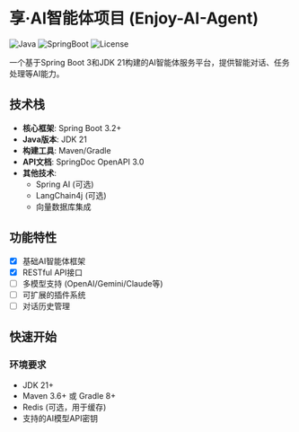 # 享·AI智能体项目 (Enjoy-AI-Agent) 

![Java](https://img.shields.io/badge/Java-21-blue)
![SpringBoot](https://img.shields.io/badge/Spring%20Boot-3.0+-green)
![License](https://img.shields.io/badge/License-MIT-orange)

一个基于Spring Boot 3和JDK 21构建的AI智能体服务平台，提供智能对话、任务处理等AI能力。

## 技术栈

- **核心框架**: Spring Boot 3.2+
- **Java版本**: JDK 21
- **构建工具**: Maven/Gradle
- **API文档**: SpringDoc OpenAPI 3.0
- **其他技术**: 
  - Spring AI (可选)
  - LangChain4j (可选)
  - 向量数据库集成

## 功能特性

- [x] 基础AI智能体框架
- [x] RESTful API接口
- [ ] 多模型支持 (OpenAI/Gemini/Claude等)
- [ ] 可扩展的插件系统
- [ ] 对话历史管理

## 快速开始

### 环境要求

- JDK 21+
- Maven 3.6+ 或 Gradle 8+
- Redis (可选，用于缓存)
- 支持的AI模型API密钥

